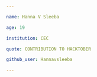 ```yaml
---

name: Hanna V Sleeba

age: 19

institution: CEC

quote: CONTRIBUTION TO HACKTOBER

github_user: Hannavsleeba

---
```

